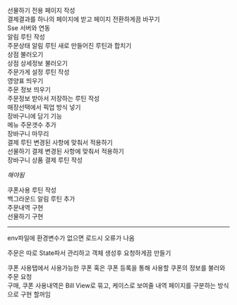 선물하기 전용 페이지 작성  
결제결과를 하나의 페이지에 받고 페이지 전환하게끔 바꾸기  
Sse 서버와 연동  
알림 루틴 작성  
주문상태 알림 루틴 새로 만들어진 루틴과 합치기  
상점 불러오기  
상점 상세정보 불러오기  
주문가게 설정 루틴 작성  
영양표 띄우기  
주문 정보 띄우기   
주문정보 받아서 저장하는 루틴 작성  
매장선택에서 픽업 방식 넣기  
장바구니에 담기 기능  
메뉴 주문갯수 추가  
장바구니 마무리  
결제 루틴 변경된 사항에 맞춰서 적용하기  
선물하기 결제 변경된 사항에 맞춰서 적용하기  
장바구니 상품 결제 루틴 작성  

*해야됨*  

쿠폰사용 루틴 작성  
백그라운드 알림 루틴 추가  
주문내역 구현  
선물하기 구현  

--------------------------------------------------------------------  

env파일에 환경변수가 없으면 로드시 오류가 나옴  

주문은 따로 State파서 관리하고 객체 생성후 요청하게끔 만들기  

쿠폰 사용탭에서 사용가능한 쿠폰 혹은 쿠폰 등록을 통해 사용할 쿠폰의 정보를 불러와 주문 요청  
구매, 쿠폰 사용내역은 Bill View로 묶고, 케이스로 보여줄 내역 페이지를 구분하는 방식으로 구현 할꺼임  